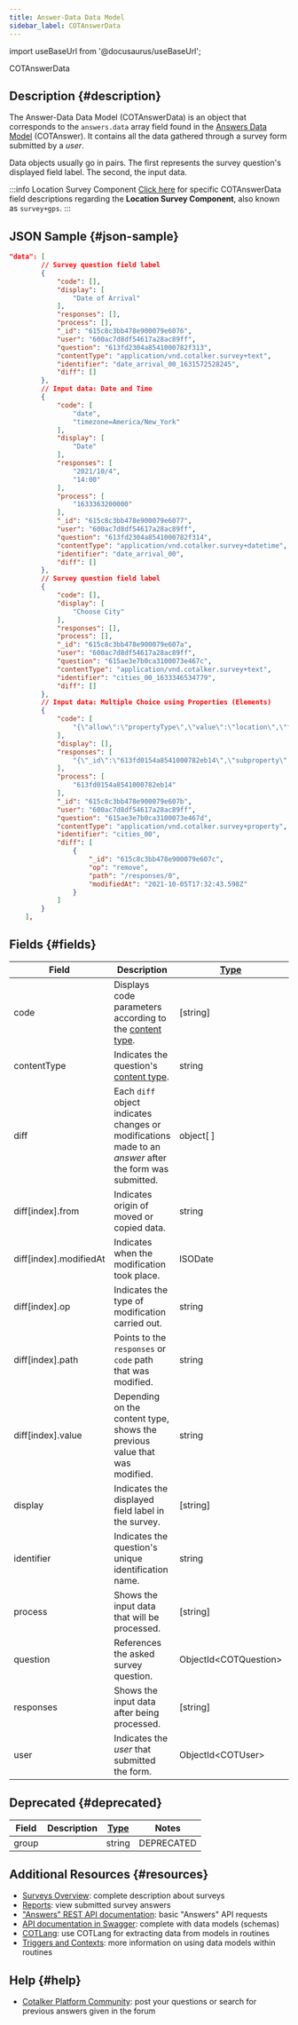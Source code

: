 ```yaml
---
title: Answer-Data Data Model
sidebar_label: COTAnswerData
---
```

import useBaseUrl from '@docusaurus/useBaseUrl'; 

<span className="hero__subtitle">COTAnswerData</span>

## Description {#description}

The Answer-Data Data Model (COTAnswerData) is an object that corresponds to the `answers.data` array field found in the [Answers Data Model](/docs/documentation/models/surveys/model_answers) (COTAnswer). It contains all the data gathered through a survey form submitted by a _user_.

Data objects usually go in pairs. The first represents the survey question's displayed field label. The second, the input data.

:::info Location Survey Component
[Click here](/docs/documentation/admin/tips/survey_gps_response) for specific COTAnswerData field descriptions regarding the **Location Survey Component**, also known as `survey+gps`.
:::

## JSON Sample {#json-sample}

```json
"data": [
        // Survey question field label
        {
            "code": [],
            "display": [
                "Date of Arrival"
            ],
            "responses": [],
            "process": [],
            "_id": "615c8c3bb478e900079e6076",
            "user": "600ac7d8df54617a28ac89ff",
            "question": "613fd2304a8541000782f313",
            "contentType": "application/vnd.cotalker.survey+text",
            "identifier": "date_arrival_00_1631572528245",
            "diff": []
        },
        // Input data: Date and Time
        {
            "code": [
                "date",
                "timezone=America/New_York"
            ],
            "display": [
                "Date"
            ],
            "responses": [
                "2021/10/4",
                "14:00"
            ],
            "process": [
                "1633363200000"
            ],
            "_id": "615c8c3bb478e900079e6077",
            "user": "600ac7d8df54617a28ac89ff",
            "question": "613fd2304a8541000782f314",
            "contentType": "application/vnd.cotalker.survey+datetime",
            "identifier": "date_arrival_00",
            "diff": []
        },
        // Survey question field label
        {
            "code": [],
            "display": [
                "Choose City"
            ],
            "responses": [],
            "process": [],
            "_id": "615c8c3bb478e900079e607a",
            "user": "600ac7d8df54617a28ac89ff",
            "question": "615ae3e7b0ca3100073e467c",
            "contentType": "application/vnd.cotalker.survey+text",
            "identifier": "cities_00_1633346534779",
            "diff": []
        },
        // Input data: Multiple Choice using Properties (Elements)
        {
            "code": [
                "{\"allow\":\"propertyType\",\"value\":\"location\",\"filter\":\"*\"}"
            ],
            "display": [],
            "responses": [
                "{\"_id\":\"613fd0154a8541000782eb14\",\"subproperty\":[],\"isActive\":true,\"name\":nyc_00\",\"display\":\"New York\"},\"propertyType\":\"location\",\"600ac7d8df5461626aac89c0\",\"createdAt\":\"2021-09-13T22:26:29.673Z\",\":\"2021-09-13T22:26:29.686Z\"}"
            ],
            "process": [
                "613fd0154a8541000782eb14"
            ],
            "_id": "615c8c3bb478e900079e607b",
            "user": "600ac7d8df54617a28ac89ff",
            "question": "615ae3e7b0ca3100073e467d",
            "contentType": "application/vnd.cotalker.survey+property",
            "identifier": "cities_00",
            "diff": [
                {
                    "_id": "615c8c3bb478e900079e607c",
                    "op": "remove",
                    "path": "/responses/0",
                    "modifiedAt": "2021-10-05T17:32:43.598Z"
                }
            ]
        }
    ],
```

## Fields {#fields}

| Field | Description | [Type](/docs/documentation/models/overview_model#data-types) | Notes |
| ---- | ---- | ---- | ---- |
| code | Displays code parameters according to the [content type](/docs/documentation/models/surveys/model_questionContentType). | [string] | [Click here](/docs/documentation/admin/tips/survey_gps_response) for an example using `survey+gps` content type. |
| contentType | Indicates the question's [content type](/docs/documentation/models/surveys/model_questionContentType). | string | |
| diff | Each `diff` object indicates changes or modifications made to an _answer_ after the form was submitted. | object[ ] | The `diff` field follows [RFC6902](https://datatracker.ietf.org/doc/html/rfc6902) standards. |
| diff[index].from | Indicates origin of moved or copied data. | string | Not present in all operations. |
| diff[index].modifiedAt | Indicates when the modification took place.| ISODate | YYYY-MM-DDTHH:mm:ss.SSSZ |
| diff[index].op | Indicates the type of modification carried out. | string | `remove`, `replace`, `add` |
| diff[index].path | Points to the `responses` or `code` path that was modified. | string | |
| diff[index].value | Depending on the content type, shows the previous value that was modified. | string | |
| display | Indicates the displayed field label in the survey. | [string] | Only present in objects that represent the survey field labels. |
| identifier | Indicates the question's unique identification name. | string | |
| process | Shows the input data that will be processed. | [string] | |
| question | References the asked survey question. | ObjectId<COTQuestion\> | [Questions Data Model](/docs/documentation/models/surveys/model_questions) |
| responses | Shows the input data after being processed. | [string] | |
| user | Indicates the _user_ that submitted the form. | ObjectId<COTUser\> | [Users Data Group](/docs/documentation/models/users/model_users) |


## Deprecated {#deprecated}

| Field | Description | [Type](/docs/documentation/models/overview_model#data-types) | Notes |
| ---- | ---- | ---- | ---- |
| group | | string | DEPRECATED |

## Additional Resources {#resources}

- [Surveys Overview](/docs/documentation/admin/survey/survey_overview): complete description about surveys
- [Reports](/docs/documentation/client/reports): view submitted survey answers 
- ["Answers" REST API documentation](docs/documentation/api/surveys/answers): basic "Answers" API requests
- [API documentation in Swagger](https://www.cotalker.com/swagger/core/?key=woubtjf4olr0t4zgutuwn6scbcm6hd3qh1cgl5obmohpbm3mfublnwcvv67lodgjvd3h86s9ppshtvmf95gepsqh6nizq9liu7f): complete with data models (schemas)
- [COTLang](/docs/documentation/automation/admin_cotlang): use COTLang for extracting data from models in routines
- [Triggers and Contexts](/docs/documentation/automation/triggers_and_contexts): more information on using data models within routines

## Help {#help}

- [Cotalker Platform Community](https://github.com/Cotalker/documentation/discussions): post your questions or search for previous answers given in the forum
